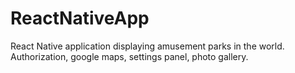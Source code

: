 # ReactNativeApp
React Native application displaying amusement parks in the world. Authorization, google maps, settings panel, photo gallery.
